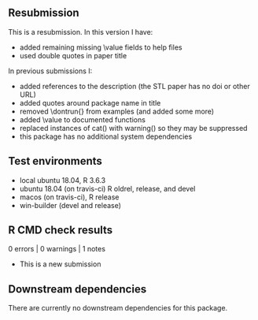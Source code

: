 ## Resubmission
This is a resubmission. In this version I have:
* added remaining missing \value fields to help files
* used double quotes in paper title

In previous submissions I:
* added references to the description (the STL paper has no doi or other URL)
* added quotes around package name in title
* removed \dontrun{} from examples (and added some more)
* added \value to documented functions
* replaced instances of cat() with warning() so they may be suppressed
* this package has no additional system dependencies

## Test environments
* local ubuntu 18.04, R 3.6.3
* ubuntu 18.04 (on travis-ci) R oldrel, release, and devel
* macos (on travis-ci), R release
* win-builder (devel and release)

## R CMD check results

0 errors | 0 warnings | 1 notes

* This is a new submission

## Downstream dependencies

There are currently no downstream dependencies for this package.
